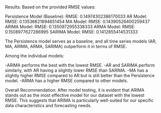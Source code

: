 Results:
Based on the provided RMSE values:

Persistence Model (Baseline): RMSE: 0.14974302386170033
AR Model: RMSE: 0.13536621894651454
MA Model: RMSE: 0.14390526400259437
ARIMA Model: RMSE: 0.1350972955338333
ARMA Model: RMSE: 0.1508977627286995
SARIMA Model: RMSE: 0.1412855414531333

The Persistence model serves as a baseline, and all time series models (AR, MA, ARIMA, ARMA, SARIMA) outperform it in terms of RMSE.

Among the individual models:

-ARIMA performs the best with the lowest RMSE.
-AR and SARIMA perform similarly, with AR having a slightly lower RMSE than SARIMA.
-MA has a slightly higher RMSE compared to AR but is still better than the Persistence model.
-ARMA has a higher RMSE compared to other models.

Overall Recommendation:
After model testing, it is evident that ARIMA stands out as the most effective model for our dataset with the lowest RMSE. This suggests that ARIMA is particularly well-suited for our specific data characteristics and forecasting needs.
